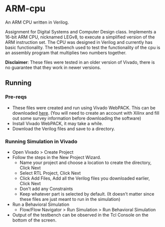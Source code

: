 # ARM-cpu
An ARM CPU written in Verilog.

Assignment for Digital Systems and Computer Design class. Implements a 16-bit ARM CPU, nicknamed LEGv8, to execute a simplified version of the ARM instruction set. The CPU was designed in Verilog and currently has basic functionality. The testbench used to test the functionality of the cpu is an assembly program that multiplies two numbers together.

**Disclaimer**: These files were tested in an older version of Vivado, there is no guarantee that they work in newer versions.

## Running
### Pre-reqs
* These files were created and run using Vivado WebPACK.  This can be downloaded [here](https://www.xilinx.com/support/download.html). (You will need to create an account with Xilinx and fill out some survey information before downloading the software)
* Install Vivado WebPACK, it may take a while.
* Download the Verilog files and save to a directory.

### Running Simulation in Vivado
* Open Vivado > Create Project
* Follow the steps in the New Project Wizard.
  - Name your project and choose a location to create the directory, Click Next
  - Select RTL Project, Click Next
  - Click Add Files, Add all the Verilog files you downloaded earlier, Click Next
  - Don't add any Constraints
  - Keep whatever part is selected by default. (It doesn't matter since these files are just meant to run in the simulation)
* Run a Behavioral Simulation
  - Flow/Flow Navigator > Run Simulation > Run Behavioral Simulation
* Output of the testbench can be observed in the Tcl Console on the bottom of the screen.

